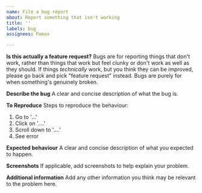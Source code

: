 ```yaml
---
name: File a bug report
about: Report something that isn't working
title: ''
labels: bug
assignees: Pomax

---
```


**Is this actually a feature request?**
Bugs are for reporting things that don't work, rather than things that work but feel clunky or don't work as well as they should. If things _technically_ work, but you think they can be improved, please go back and pick "feature request" instead. Bugs are purely for when something's genuinely broken.

**Describe the bug**
A clear and concise description of what the bug is.

**To Reproduce**
Steps to reproduce the behaviour:
1. Go to '...'
2. Click on '....'
3. Scroll down to '....'
4. See error

**Expected behaviour**
A clear and concise description of what you expected to happen.

**Screenshots**
If applicable, add screenshots to help explain your problem.

**Additional information**
Add any other information you think may be relevant to the problem here.
